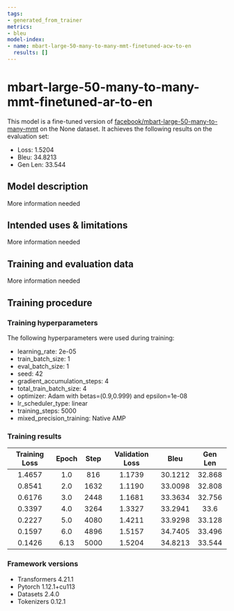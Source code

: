 ```yaml
---
tags:
- generated_from_trainer
metrics:
- bleu
model-index:
- name: mbart-large-50-many-to-many-mmt-finetuned-acw-to-en
  results: []
---
```


<!-- This model card has been generated automatically according to the information the Trainer had access to. You
should probably proofread and complete it, then remove this comment. -->

# mbart-large-50-many-to-many-mmt-finetuned-ar-to-en

This model is a fine-tuned version of [facebook/mbart-large-50-many-to-many-mmt](https://huggingface.co/facebook/mbart-large-50-many-to-many-mmt) on the None dataset.
It achieves the following results on the evaluation set:
- Loss: 1.5204
- Bleu: 34.8213
- Gen Len: 33.544

## Model description

More information needed

## Intended uses & limitations

More information needed

## Training and evaluation data

More information needed

## Training procedure

### Training hyperparameters

The following hyperparameters were used during training:
- learning_rate: 2e-05
- train_batch_size: 1
- eval_batch_size: 1
- seed: 42
- gradient_accumulation_steps: 4
- total_train_batch_size: 4
- optimizer: Adam with betas=(0.9,0.999) and epsilon=1e-08
- lr_scheduler_type: linear
- training_steps: 5000
- mixed_precision_training: Native AMP

### Training results

| Training Loss | Epoch | Step | Validation Loss | Bleu    | Gen Len |
|:-------------:|:-----:|:----:|:---------------:|:-------:|:-------:|
| 1.4657        | 1.0   | 816  | 1.1739          | 30.1212 | 32.868  |
| 0.8541        | 2.0   | 1632 | 1.1190          | 33.0098 | 32.808  |
| 0.6176        | 3.0   | 2448 | 1.1681          | 33.3634 | 32.756  |
| 0.3397        | 4.0   | 3264 | 1.3327          | 33.2941 | 33.6    |
| 0.2227        | 5.0   | 4080 | 1.4211          | 33.9298 | 33.128  |
| 0.1597        | 6.0   | 4896 | 1.5157          | 34.7405 | 33.496  |
| 0.1426        | 6.13  | 5000 | 1.5204          | 34.8213 | 33.544  |


### Framework versions

- Transformers 4.21.1
- Pytorch 1.12.1+cu113
- Datasets 2.4.0
- Tokenizers 0.12.1
